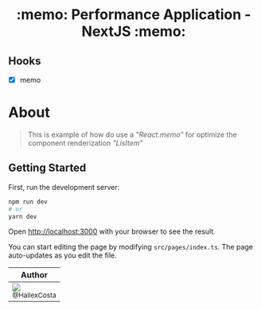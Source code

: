 <h1 align="center">
  :memo: Performance Application - NextJS :memo:<br />
</h1>

## Hooks
- [x] memo 

# About
> This is example of how do use a _"React.memo"_ for optimize the component renderization _"LisItem"_ 

## Getting Started

First, run the development server:

```bash
npm run dev
# or
yarn dev
```

Open [http://localhost:3000](http://localhost:3000) with your browser to see the result.

You can start editing the page by modifying `src/pages/index.ts`. The page auto-updates as you edit the file.

| Author |
|--| 
| [<img src="https://avatars0.githubusercontent.com/u/55293671?s=115&u=053dc2155e236f8590943d52bce9fea037b001f7&v=4"><br><sub>@HallexCosta</sub>](https://github.com/HallexCosta) |